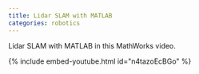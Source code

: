 ```yaml
---
title: Lidar SLAM with MATLAB
categories: robotics
---
```


Lidar SLAM with MATLAB in this MathWorks video.

<!-- - -->

{% include embed-youtube.html id="n4tazoEcBGo" %}